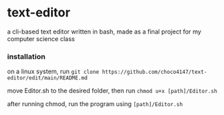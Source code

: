 # text-editor

a cli-based text editor written in bash, made as a final project for my computer science class

### installation

on a linux system, run `git clone https://github.com/choco4147/text-editor/edit/main/README.md`

move Editor.sh to the desired folder, then run `chmod u+x [path]/Editor.sh`

after running chmod, run the program using `[path]/Editor.sh`



